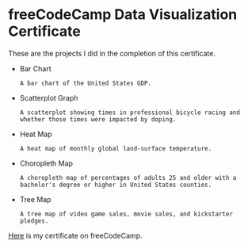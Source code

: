 # freeCodeCamp Data Visualization Certificate

These are the projects I did in the completion of this certificate.

* Bar Chart

      A bar chart of the United States GDP.

* Scatterplot Graph

      A scatterplot showing times in professional bicycle racing and whether those times were impacted by doping.

* Heat Map

      A heat map of monthly global land-surface temperature.

* Choropleth Map

      A choropleth map of percentages of adults 25 and older with a bachelor's degree or higher in United States counties.

* Tree Map

      A tree map of video game sales, movie sales, and kickstarter pledges.

[Here](https://www.freecodecamp.org/certification/fcc30aca8b2-d2c4-4009-a397-2e6d1ecbde3b/data-visualization) is my certificate on freeCodeCamp.
